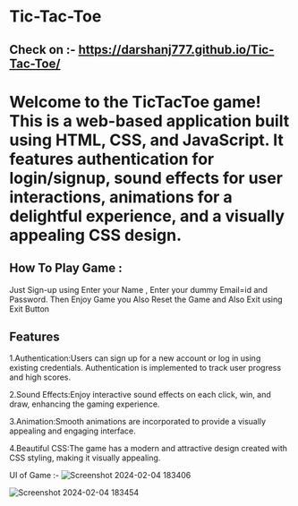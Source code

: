 # Tic-Tac-Toe

## Check on :- https://darshanj777.github.io/Tic-Tac-Toe/

# Welcome to the TicTacToe game! This is a web-based application built using HTML, CSS, and JavaScript. It features authentication for login/signup, sound effects for user interactions, animations for a delightful experience, and a visually appealing CSS design.

## How To Play Game :
Just Sign-up using Enter your Name , Enter your dummy Email=id and Password.
Then Enjoy Game 
you Also Reset the Game and Also Exit using Exit Button

## Features
1.Authentication:Users can sign up for a new account or log in using existing credentials.
Authentication is implemented to track user progress and high scores.

2.Sound Effects:Enjoy interactive sound effects on each click, win, and draw, enhancing the gaming experience.

3.Animation:Smooth animations are incorporated to provide a visually appealing and engaging interface.

4.Beautiful CSS:The game has a modern and attractive design created with CSS styling, making it visually appealing.

UI of Game :-
![Screenshot 2024-02-04 183406](https://github.com/Darshanj777/Tic-Tac-Toe/assets/113945320/36281736-9878-4230-9e8a-e0c87b6f9730)

![Screenshot 2024-02-04 183454](https://github.com/Darshanj777/Tic-Tac-Toe/assets/113945320/bd59d75c-4b93-479c-80e8-b59cf767ec1e)

